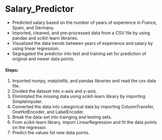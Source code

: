 # Salary_Predictor

- Predicted salary based on the number of years of experience in France, Spain, and Germany.
- Imported, cleaned, and pre-processed data from a CSV file by using pandas and scikit-learn libraries.
- Visualized the data trends between years of experience and salary by using linear regression.
- Segregated the predictor into test and training set for prediction of original and newer data points.


#### Steps:
1. Imported numpy, matplotlib, and pandas libraries and read the csv data file.
2. Divided the dataset into x-axis and y-axis.
3. Elimintated the missing data using scikit-learn library by importing SimpleImputer.
4. Converted the data into categorical data by importing ColumnTransfer, OneHotEncoder, and LabelEncoder.
5. Break the data-set into trainging and testing sets.
6. From scikit-learn library, import LinearRegression and fit the data points on the regressor.
7. Predict the values fot new data points.








